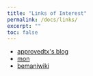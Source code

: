 ```yaml
---
title: "Links of Interest"
permalink: /docs/links/
excerpt: ""
toc: false
---
```


- [approvedtx's blog](https://approvedtx.blogspot.com/)  
- [mon](https://mon.im/)  
- [bemaniwiki](https://bemaniwiki.com/index.php?FrontPage)